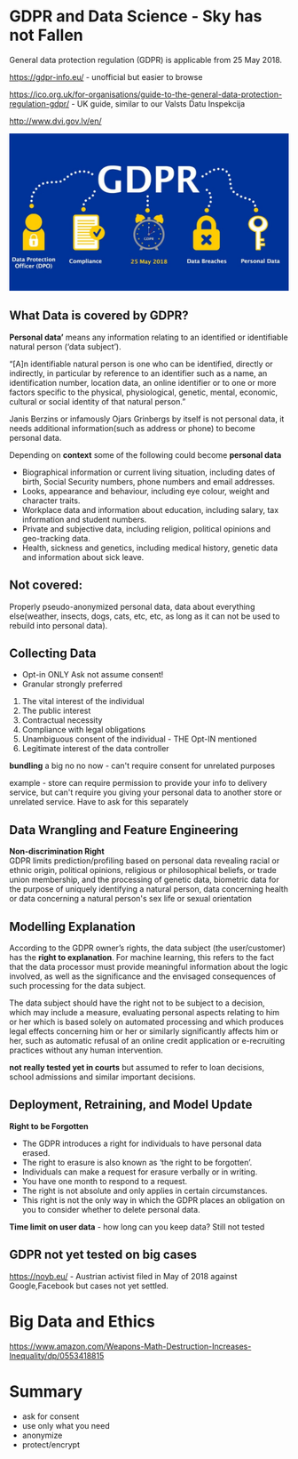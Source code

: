 # GDPR and Data Science - Sky has not Fallen

General data protection regulation (GDPR) is applicable from 25 May 2018.

https://gdpr-info.eu/ - unofficial but easier to browse

https://ico.org.uk/for-organisations/guide-to-the-general-data-protection-regulation-gdpr/ - UK guide, similar to our Valsts Datu Inspekcija

http://www.dvi.gov.lv/en/

![GDPR](general-data-protection-reg-08f4dd1a3de046eda1d2e5c85a488644.jpg)


## What Data is covered by GDPR?

**Personal data’** means any information relating to an identified or identifiable natural person (‘data subject’).

“[A]n identifiable natural person is one who can be identified, directly or indirectly, in particular by reference to an identifier such as a name, an identification number, location data, an online identifier or to one or more factors specific to the physical, physiological, genetic, mental, economic, cultural or social identity of that natural person.”

Janis Berzins or infamously Ojars Grinbergs by itself is not personal data, it needs additional information(such as address or phone) to become personal data.

Depending on **context** some of the following could become **personal data**

* Biographical information or current living situation, including dates of birth, Social Security numbers, phone numbers and email addresses.
* Looks, appearance and behaviour, including eye colour, weight and character traits.
* Workplace data and information about education, including salary, tax information and student numbers.
* Private and subjective data, including religion, political opinions and geo-tracking data.
* Health, sickness and genetics, including medical history, genetic data and information about sick leave.

## Not covered:
Properly pseudo-anonymized personal data, data about everything else(weather, insects, dogs, cats, etc, etc, as long as it can not be used to rebuild into personal data).


## Collecting Data

* Opt-in ONLY Ask not assume consent!
* Granular strongly preferred

1. The vital interest of the individual
2. The public interest
3. Contractual necessity
4. Compliance with legal obligations
5. Unambiguous consent of the individual - THE Opt-IN mentioned
6. Legitimate interest of the data controller

**bundling** a big no no now - can't require consent for unrelated purposes

example - store can require permission to provide your info to delivery service, but can't require you giving your personal data to another store or unrelated service. Have to ask for this separately


## Data Wrangling and Feature Engineering

**Non-discrimination Right**  
GDPR limits prediction/profiling based on personal data revealing racial or ethnic origin, political opinions, religious or philosophical beliefs, or trade union membership, and the processing of genetic data, biometric data for the purpose of uniquely identifying a natural person, data concerning health or data concerning a natural person's sex life or sexual orientation





## Modelling Explanation

According to the GDPR owner’s rights, the data subject (the user/customer) has the **right to explanation**. For machine learning, this refers to the fact that the data processor must provide meaningful information about the logic involved, as well as the significance and the envisaged consequences of such processing for the data subject.

The data subject should have the right not to be subject to a decision, which may include a measure, evaluating personal aspects relating to him or her which is based solely on automated processing and which produces legal effects concerning him or her or similarly significantly affects him or her, such as automatic refusal of an online credit application or e-recruiting practices without any human intervention.

**not really tested yet in courts** but assumed to refer to loan decisions, school admissions and similar important decisions.

## Deployment, Retraining, and Model Update

**Right to be Forgotten**

* The GDPR introduces a right for individuals to have personal data erased.
* The right to erasure is also known as ‘the right to be forgotten’.
* Individuals can make a request for erasure verbally or in writing.
* You have one month to respond to a request.
* The right is not absolute and only applies in certain circumstances.
* This right is not the only way in which the GDPR places an obligation on you to consider whether to delete personal data.

**Time limit on user data** - how long can you keep data? Still not tested

## GDPR not yet tested on big cases

https://noyb.eu/ - Austrian activist filed in May of 2018 against Google,Facebook but cases not yet settled.

# Big Data and Ethics

https://www.amazon.com/Weapons-Math-Destruction-Increases-Inequality/dp/0553418815


# Summary

* ask for consent
* use only what you need
* anonymize
* protect/encrypt

